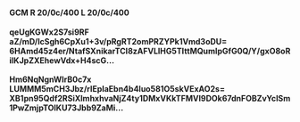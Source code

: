 #### GCM R 20/0c/400 L 20/0c/400
**qeUgKGWx2S7si9RF**<br/>**aZ/mD/IcSgh6CpXu1+3v/pRgRT2omPRZYPk1Vmd3oDU=**<br/>**6HAmd45z4er/NtafSXnikarTCl8zAFVLlHG5TIttMQumIpGfG0Q/Y/gxO8oRilKJpZXEhewVdx+H4scG...**<br/><br/>
**Hm6NqNgnWIrB0c7x**<br/>**LUMMM5mCH3Jbz/rIEpIaEbn4b4luo581O5skVExAO2s=**<br/>**XB1pn95Qdf2RSiXlmhxhvaNjZ4ty1DMxVKkTFMVI9DOk67dnFOBZvYcISm1PwZmjpTOlKU73Jbb9ZaMi...**